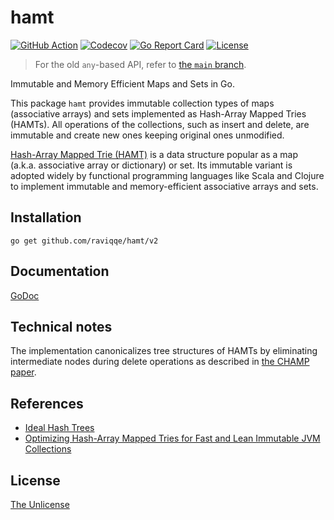 # hamt

[![GitHub Action](https://img.shields.io/github/workflow/status/raviqqe/hamt/test?style=flat-square)](https://github.com/raviqqe/hamt/actions)
[![Codecov](https://img.shields.io/codecov/c/github/raviqqe/hamt.svg?style=flat-square)](https://codecov.io/gh/raviqqe/hamt)
[![Go Report Card](https://goreportcard.com/badge/github.com/raviqqe/hamt?style=flat-square)](https://goreportcard.com/report/github.com/raviqqe/hamt)
[![License](https://img.shields.io/github/license/raviqqe/hamt.svg?style=flat-square)][unlicense]

> For the old `any`-based API, refer to [the `main` branch](https://github.com/raviqqe/hamt/tree/main).

Immutable and Memory Efficient Maps and Sets in Go.

This package `hamt` provides immutable collection types of maps (associative arrays)
and sets implemented as Hash-Array Mapped Tries (HAMTs).
All operations of the collections, such as insert and delete, are immutable and
create new ones keeping original ones unmodified.

[Hash-Array Mapped Trie (HAMT)](https://en.wikipedia.org/wiki/Hash_array_mapped_trie)
is a data structure popular as a map (a.k.a. associative array or dictionary)
or set.
Its immutable variant is adopted widely by functional programming languages
like Scala and Clojure to implement immutable and memory-efficient associative
arrays and sets.

## Installation

```
go get github.com/raviqqe/hamt/v2
```

## Documentation

[GoDoc](https://godoc.org/github.com/raviqqe/hamt/v2)

## Technical notes

The implementation canonicalizes tree structures of HAMTs by eliminating
intermediate nodes during delete operations as described
in [the CHAMP paper][champ].

## References

- [Ideal Hash Trees](https://infoscience.epfl.ch/record/64398/files/idealhashtrees.pdf)
- [Optimizing Hash-Array Mapped Tries for Fast and Lean Immutable JVM Collections][champ]

## License

[The Unlicense][unlicense]

[champ]: https://michael.steindorfer.name/publications/oopsla15.pdf
[unlicense]: https://unlicense.org/
